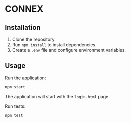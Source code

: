 # CONNEX

## Installation

1. Clone the repository.
2. Run `npm install` to install dependencies.
3. Create a `.env` file and configure environment variables.

## Usage

Run the application:

```bash
npm start
```

The application will start with the `login.html` page.

Run tests:

```bash
npm test
```